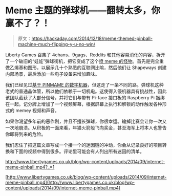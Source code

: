 # Meme 主题的弹球机——翻转太多，你赢不了？！

> 原文：<https://hackaday.com/2014/12/18/meme-themed-pinball-machine-much-flipping-y-u-no-win/>

Liberty Games 召集了 4chans、9gags、Reddits 和其他容易消化的内容，拆开了一个破旧的“娃娃”弹球街机，把它变成了这个[喷 meme 的怪物](http://www.libertygames.co.uk/blog/internet-meme-pinball/)。首先是完全重做乙烯基和图形，以展示几十个熟悉的互联网比喻，然后他们让 Shapeways 创建内部场景，最后添加一些电子设备来增加趣味。

我们已经见过[基于 PINMAME 的数字机器](http://hackaday.com/2011/03/14/diy-digital-pinball-console-plays-hundreds-of-games/)，但这走了一条不同的路。弹球机这种老式的普通晶体管，所以他们依赖于一切机电。这使得入侵机器具有挑战性，因此该团队截获了大部分信号，并将它们与带有 Pi-face 接口板的 Raspberry Pi 捆绑在一起。记分牌上增加了一个视频屏幕，根据屏幕上执行和解锁的动作触发各种形式的 memey 视频和声音。

如果你渴望多年前的恶作剧，并且不擅长弹球，你很幸运。输掉比赛会让你一次又一次地崩溃。从积极的一面来看，年猫火箭般飞向奖金，甚至海军上将本人也警告你即将到来的危险。

我们忍住了把这篇文章写成一个接一个的迷因链的冲动，你会从记录良好的项目转换和下面的视频中得到很多。评论里可能会有人列出所有迷因的清单。

 <http://www.libertygames.co.uk/blog/wp-content/uploads/2014/09/internet-meme-pinball.mp4?_=1>

[http://www.libertygames.co.uk/blog/wp-content/uploads/2014/09/internet-meme-pinball.mp4](http://www.libertygames.co.uk/blog/wp-content/uploads/2014/09/internet-meme-pinball.mp4)